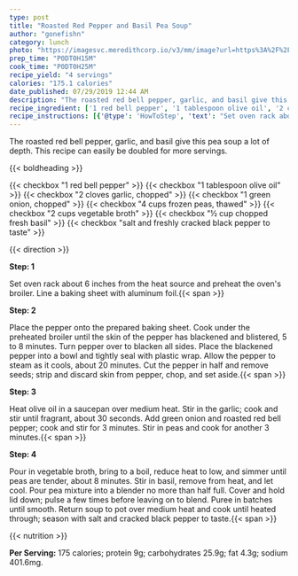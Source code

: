 ```yaml
---
type: post
title: "Roasted Red Pepper and Basil Pea Soup"
author: "gonefishn"
category: lunch
photo: "https://imagesvc.meredithcorp.io/v3/mm/image?url=https%3A%2F%2Fimages.media-allrecipes.com%2Fuserphotos%2F890233.jpg"
prep_time: "P0DT0H15M"
cook_time: "P0DT0H25M"
recipe_yield: "4 servings"
calories: "175.1 calories"
date_published: 07/29/2019 12:44 AM
description: "The roasted red bell pepper, garlic, and basil give this pea soup a lot of depth. This recipe can easily be doubled for more servings."
recipe_ingredient: ['1 red bell pepper', '1 tablespoon olive oil', '2 cloves garlic, chopped', '1 green onion, chopped', '4 cups frozen peas, thawed', '2 cups vegetable broth', '½ cup chopped fresh basil', 'salt and freshly cracked black pepper to taste']
recipe_instructions: [{'@type': 'HowToStep', 'text': "Set oven rack about 6 inches from the heat source and preheat the oven's broiler. Line a baking sheet with aluminum foil.\n"}, {'@type': 'HowToStep', 'text': 'Place the pepper onto the prepared baking sheet. Cook under the preheated broiler until the skin of the pepper has blackened and blistered, 5 to 8 minutes. Turn pepper over to blacken all sides. Place the blackened pepper into a bowl and tightly seal with plastic wrap. Allow the pepper to steam as it cools, about 20 minutes. Cut the pepper in half and remove seeds; strip and discard skin from pepper, chop, and set aside.\n'}, {'@type': 'HowToStep', 'text': 'Heat olive oil in a saucepan over medium heat. Stir in the garlic; cook and stir until fragrant, about 30 seconds. Add green onion and roasted red bell pepper; cook and stir for 3 minutes. Stir in peas and cook for another 3 minutes.\n'}, {'@type': 'HowToStep', 'text': 'Pour in vegetable broth, bring to a boil, reduce heat to low, and simmer until peas are tender, about 8 minutes. Stir in basil, remove from heat, and let cool. Pour pea mixture into a blender no more than half full. Cover and hold lid down; pulse a few times before leaving on to blend. Puree in batches until smooth. Return soup to pot over medium heat and cook until heated through; season with salt and cracked black pepper to taste.\n'}]
---
```


The roasted red bell pepper, garlic, and basil give this pea soup a lot of depth. This recipe can easily be doubled for more servings. 

{{< boldheading >}}

{{< checkbox "1  red bell pepper" >}}
{{< checkbox "1 tablespoon olive oil" >}}
{{< checkbox "2 cloves garlic, chopped" >}}
{{< checkbox "1  green onion, chopped" >}}
{{< checkbox "4 cups frozen peas, thawed" >}}
{{< checkbox "2 cups vegetable broth" >}}
{{< checkbox "½ cup chopped fresh basil" >}}
{{< checkbox "salt and freshly cracked black pepper to taste" >}}


{{< direction >}}

**Step: 1**

Set oven rack about 6 inches from the heat source and preheat the oven's broiler. Line a baking sheet with aluminum foil.{{< span >}}

**Step: 2**

Place the pepper onto the prepared baking sheet. Cook under the preheated broiler until the skin of the pepper has blackened and blistered, 5 to 8 minutes. Turn pepper over to blacken all sides. Place the blackened pepper into a bowl and tightly seal with plastic wrap. Allow the pepper to steam as it cools, about 20 minutes. Cut the pepper in half and remove seeds; strip and discard skin from pepper, chop, and set aside.{{< span >}}

**Step: 3**

Heat olive oil in a saucepan over medium heat. Stir in the garlic; cook and stir until fragrant, about 30 seconds. Add green onion and roasted red bell pepper; cook and stir for 3 minutes. Stir in peas and cook for another 3 minutes.{{< span >}}

**Step: 4**

Pour in vegetable broth, bring to a boil, reduce heat to low, and simmer until peas are tender, about 8 minutes. Stir in basil, remove from heat, and let cool. Pour pea mixture into a blender no more than half full. Cover and hold lid down; pulse a few times before leaving on to blend. Puree in batches until smooth. Return soup to pot over medium heat and cook until heated through; season with salt and cracked black pepper to taste.{{< span >}}

{{< nutrition >}}

**Per Serving:** 175 calories; protein 9g; carbohydrates 25.9g; fat 4.3g; sodium 401.6mg.